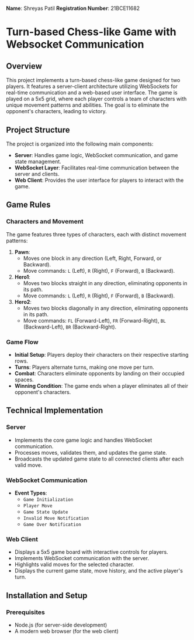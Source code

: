 #
**Name**: Shreyas Patil 
**Registration Number**: 21BCE11682


# Turn-based Chess-like Game with Websocket Communication

## Overview
This project implements a turn-based chess-like game designed for two players. It features a server-client architecture utilizing WebSockets for real-time communication and a web-based user interface. The game is played on a 5x5 grid, where each player controls a team of characters with unique movement patterns and abilities. The goal is to eliminate the opponent's characters, leading to victory.

## Project Structure
The project is organized into the following main components:

- **Server**: Handles game logic, WebSocket communication, and game state management.
- **WebSocket Layer**: Facilitates real-time communication between the server and clients.
- **Web Client**: Provides the user interface for players to interact with the game.

## Game Rules
### Characters and Movement
The game features three types of characters, each with distinct movement patterns:
1. **Pawn**:
   - Moves one block in any direction (Left, Right, Forward, or Backward).
   - Move commands: `L` (Left), `R` (Right), `F` (Forward), `B` (Backward).
2. **Hero1**:
   - Moves two blocks straight in any direction, eliminating opponents in its path.
   - Move commands: `L` (Left), `R` (Right), `F` (Forward), `B` (Backward).
3. **Hero2**:
   - Moves two blocks diagonally in any direction, eliminating opponents in its path.
   - Move commands: `FL` (Forward-Left), `FR` (Forward-Right), `BL` (Backward-Left), `BR` (Backward-Right).

### Game Flow
- **Initial Setup**: Players deploy their characters on their respective starting rows.
- **Turns**: Players alternate turns, making one move per turn.
- **Combat**: Characters eliminate opponents by landing on their occupied spaces.
- **Winning Condition**: The game ends when a player eliminates all of their opponent's characters.

## Technical Implementation
### Server
- Implements the core game logic and handles WebSocket communication.
- Processes moves, validates them, and updates the game state.
- Broadcasts the updated game state to all connected clients after each valid move.

### WebSocket Communication
- **Event Types**:
  - `Game Initialization`
  - `Player Move`
  - `Game State Update`
  - `Invalid Move Notification`
  - `Game Over Notification`

### Web Client
- Displays a 5x5 game board with interactive controls for players.
- Implements WebSocket communication with the server.
- Highlights valid moves for the selected character.
- Displays the current game state, move history, and the active player's turn.

## Installation and Setup
### Prerequisites
- Node.js (for server-side development)
- A modern web browser (for the web client)
